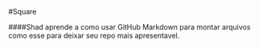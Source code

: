 #Square

####Shad aprende a como usar GitHub Markdown para montar arquivos como esse para deixar seu repo mais apresentavel.
